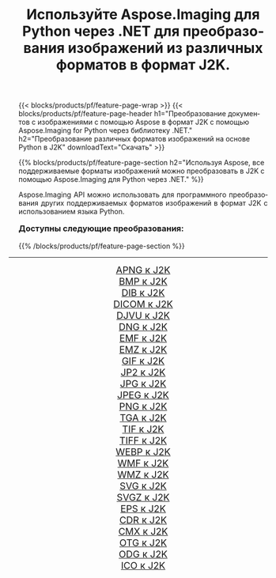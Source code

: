 ﻿---
title: Используйте Aspose.Imaging для Python через .NET для преобразования изображений из различных форматов в формат J2K. 
weight: 3920
url: /ru/python-net/conversion/to/j2k/ 
lang: ru
langdirlevel: 2
locales: zh-hans,ja,it,ru,de,es,fr,nl,id,lt,pl,pt,vi,tr,ko,zh-hant,ar,hi,th,sv,cs,uk,he
description: Вы можете использовать Aspose.Imaging for Python через библиотеку .NET для преобразования различных форматов в формат J2K.
---

{{< blocks/products/pf/feature-page-wrap >}}
{{< blocks/products/pf/feature-page-header h1="Преобразование документов с изображениями с помощью Aspose в формат J2K с помощью Aspose.Imaging for Python через библиотеку .NET." h2="Преобразование различных форматов изображений на основе Python в J2K" downloadText="Скачать" >}}


{{% blocks/products/pf/feature-page-section  h2="Используя Aspose, все поддерживаемые форматы изображений можно преобразовать в J2K с помощью Aspose.Imaging для Python через .NET." %}}
<p align=justify>Aspose.Imaging API можно использовать для программного преобразования других поддерживаемых форматов изображений в формат J2K с использованием языка Python.</p>
<h3 style="margin-top:16px;">
Доступны следующие преобразования:
</h3>
{{% /blocks/products/pf/feature-page-section %}}
<div class="container-fluid productfamilypage bg-gray">
    <div class="convertypes bg-gray agp-content section">
        <div class="container">
		<hr style="margin-left:-20px;"/>
		<div class="row other-converters" style="gap: 10px;font-size: 19px;text-align:center;">
		    <div class='col-md-3 other-converter remove-lp remove-rp'><a href="/imaging/ru/python-net/conversion/apng-to-j2k/" style="padding:15px;">APNG к J2K</a></div>
<div class='col-md-3 other-converter remove-lp remove-rp'><a href="/imaging/ru/python-net/conversion/bmp-to-j2k/" style="padding:15px;">BMP к J2K</a></div>
<div class='col-md-3 other-converter remove-lp remove-rp'><a href="/imaging/ru/python-net/conversion/dib-to-j2k/" style="padding:15px;">DIB к J2K</a></div>
<div class='col-md-3 other-converter remove-lp remove-rp'><a href="/imaging/ru/python-net/conversion/dicom-to-j2k/" style="padding:15px;">DICOM к J2K</a></div>
<div class='col-md-3 other-converter remove-lp remove-rp'><a href="/imaging/ru/python-net/conversion/djvu-to-j2k/" style="padding:15px;">DJVU к J2K</a></div>
<div class='col-md-3 other-converter remove-lp remove-rp'><a href="/imaging/ru/python-net/conversion/dng-to-j2k/" style="padding:15px;">DNG к J2K</a></div>
<div class='col-md-3 other-converter remove-lp remove-rp'><a href="/imaging/ru/python-net/conversion/emf-to-j2k/" style="padding:15px;">EMF к J2K</a></div>
<div class='col-md-3 other-converter remove-lp remove-rp'><a href="/imaging/ru/python-net/conversion/emz-to-j2k/" style="padding:15px;">EMZ к J2K</a></div>
<div class='col-md-3 other-converter remove-lp remove-rp'><a href="/imaging/ru/python-net/conversion/gif-to-j2k/" style="padding:15px;">GIF к J2K</a></div>
<div class='col-md-3 other-converter remove-lp remove-rp'><a href="/imaging/ru/python-net/conversion/jp2-to-j2k/" style="padding:15px;">JP2 к J2K</a></div>
<div class='col-md-3 other-converter remove-lp remove-rp'><a href="/imaging/ru/python-net/conversion/jpg-to-j2k/" style="padding:15px;">JPG к J2K</a></div>
<div class='col-md-3 other-converter remove-lp remove-rp'><a href="/imaging/ru/python-net/conversion/jpeg-to-j2k/" style="padding:15px;">JPEG к J2K</a></div>
<div class='col-md-3 other-converter remove-lp remove-rp'><a href="/imaging/ru/python-net/conversion/png-to-j2k/" style="padding:15px;">PNG к J2K</a></div>
<div class='col-md-3 other-converter remove-lp remove-rp'><a href="/imaging/ru/python-net/conversion/tga-to-j2k/" style="padding:15px;">TGA к J2K</a></div>
<div class='col-md-3 other-converter remove-lp remove-rp'><a href="/imaging/ru/python-net/conversion/tif-to-j2k/" style="padding:15px;">TIF к J2K</a></div>
<div class='col-md-3 other-converter remove-lp remove-rp'><a href="/imaging/ru/python-net/conversion/tiff-to-j2k/" style="padding:15px;">TIFF к J2K</a></div>
<div class='col-md-3 other-converter remove-lp remove-rp'><a href="/imaging/ru/python-net/conversion/webp-to-j2k/" style="padding:15px;">WEBP к J2K</a></div>
<div class='col-md-3 other-converter remove-lp remove-rp'><a href="/imaging/ru/python-net/conversion/wmf-to-j2k/" style="padding:15px;">WMF к J2K</a></div>
<div class='col-md-3 other-converter remove-lp remove-rp'><a href="/imaging/ru/python-net/conversion/wmz-to-j2k/" style="padding:15px;">WMZ к J2K</a></div>
<div class='col-md-3 other-converter remove-lp remove-rp'><a href="/imaging/ru/python-net/conversion/svg-to-j2k/" style="padding:15px;">SVG к J2K</a></div>
<div class='col-md-3 other-converter remove-lp remove-rp'><a href="/imaging/ru/python-net/conversion/svgz-to-j2k/" style="padding:15px;">SVGZ к J2K</a></div>
<div class='col-md-3 other-converter remove-lp remove-rp'><a href="/imaging/ru/python-net/conversion/eps-to-j2k/" style="padding:15px;">EPS к J2K</a></div>
<div class='col-md-3 other-converter remove-lp remove-rp'><a href="/imaging/ru/python-net/conversion/cdr-to-j2k/" style="padding:15px;">CDR к J2K</a></div>
<div class='col-md-3 other-converter remove-lp remove-rp'><a href="/imaging/ru/python-net/conversion/cmx-to-j2k/" style="padding:15px;">CMX к J2K</a></div>
<div class='col-md-3 other-converter remove-lp remove-rp'><a href="/imaging/ru/python-net/conversion/otg-to-j2k/" style="padding:15px;">OTG к J2K</a></div>
<div class='col-md-3 other-converter remove-lp remove-rp'><a href="/imaging/ru/python-net/conversion/odg-to-j2k/" style="padding:15px;">ODG к J2K</a></div>
<div class='col-md-3 other-converter remove-lp remove-rp'><a href="/imaging/ru/python-net/conversion/ico-to-j2k/" style="padding:15px;">ICO к J2K</a></div>
                </div>
        </div>
    </div>
</div>
<br/>

